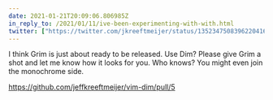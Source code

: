 ```yaml
---
date: 2021-01-21T20:09:06.806985Z
in_reply_to: /2021/01/11/ive-been-experimenting-with-with.html
twitter: ["https://twitter.com/jkreeftmeijer/status/1352347508396220416"]
---
```

I think Grim is just about ready to be released. Use Dim? Please give Grim a shot and let me know how it looks for you. Who knows? You might even join the monochrome side. 

https://github.com/jeffkreeftmeijer/vim-dim/pull/5
